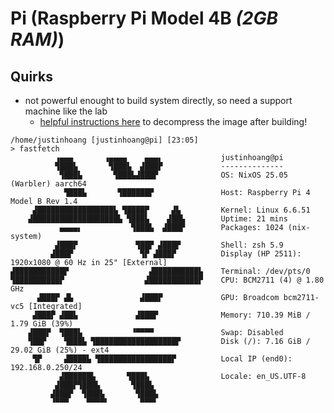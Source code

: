 # Pi (Raspberry Pi Model 4B *(2GB RAM)*)

## Quirks

- not powerful enought to build system directly, so need a support machine like
  the lab
  - [helpful instructions here](https://nix.dev/tutorials/nixos/instaling-nixos-on-a-raspberry-pi.html)
    to decompress the image after building!

```text
/home/justinhoang [justinhoang@pi] [23:05]
> fastfetch
          ▗▄▄▄       ▗▄▄▄▄    ▄▄▄▖             justinhoang@pi
          ▜███▙       ▜███▙  ▟███▛             --------------
           ▜███▙       ▜███▙▟███▛              OS: NixOS 25.05 (Warbler) aarch64
            ▜███▙       ▜██████▛               Host: Raspberry Pi 4 Model B Rev 1.4
     ▟█████████████████▙ ▜████▛     ▟▙         Kernel: Linux 6.6.51
    ▟███████████████████▙ ▜███▙    ▟██▙        Uptime: 21 mins
           ▄▄▄▄▖           ▜███▙  ▟███▛        Packages: 1024 (nix-system)
          ▟███▛             ▜██▛ ▟███▛         Shell: zsh 5.9
         ▟███▛               ▜▛ ▟███▛          Display (HP 2511): 1920x1080 @ 60 Hz in 25" [External]
▟███████████▛                  ▟██████████▙    Terminal: /dev/pts/0
▜██████████▛                  ▟███████████▛    CPU: BCM2711 (4) @ 1.80 GHz
      ▟███▛ ▟▙               ▟███▛             GPU: Broadcom bcm2711-vc5 [Integrated]
     ▟███▛ ▟██▙             ▟███▛              Memory: 710.39 MiB / 1.79 GiB (39%)
    ▟███▛  ▜███▙           ▝▀▀▀▀               Swap: Disabled
    ▜██▛    ▜███▙ ▜██████████████████▛         Disk (/): 7.16 GiB / 29.02 GiB (25%) - ext4
     ▜▛     ▟████▙ ▜████████████████▛          Local IP (end0): 192.168.0.250/24
           ▟██████▙       ▜███▙                Locale: en_US.UTF-8
          ▟███▛▜███▙       ▜███▙
         ▟███▛  ▜███▙       ▜███▙
         ▝▀▀▀    ▀▀▀▀▘       ▀▀▀▘
```
